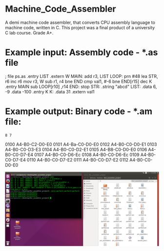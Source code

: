 # Machine_Code_Assembler
A demi machine code assembler, that converts CPU assembly language to machine code, written in C. This project was a final product of a university C lab course.
Grade A+.

# Example input: Assembly code - *.as file
; file ps.as
.entry LIST
.extern W
MAIN: add r3, LIST
LOOP: prn #48
 lea STR, r6
 inc r6
mov r3, W
 sub r1, r4
 bne END
 cmp val1, #-6
 bne END[r15]
 dec K
.entry MAIN
 sub LOOP[r10] ,r14
END: stop
STR: .string "abcd"
LIST: .data 6, -9
 .data -100
.entry K
K: .data 31
.extern val1

# Example output: Binary code - *.am file:
	8 7
0100 A4-B0-C2-D0-E0
0101 A4-Ba-C0-D0-E0
0102 A4-B0-C0-D0-E1
0103 A4-B0-C0-D3-E3
0104 A4-B0-C0-D2-E1
0105 A4-B8-C0-D0-E0
0106 A4-B0-C0-D7-E4
0107 A4-B0-C0-D6-Ec
0108 A4-B0-C0-D6-Ec
0109 A4-B0-C0-D7-E4
0110 A4-B0-C0-D7-E2
0111 A4-B0-C0-D7-E2
0112 A4-B0-C0-D0-E0



![Perfect Example](https://github.com/morsimha/Machine_Code_Assembler/blob/main/screenshots%20and%20outputs/perfect_example.png)
